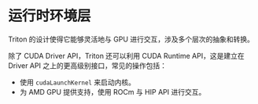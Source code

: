 # 运行时环境层
Triton 的设计使得它能够灵活地与 GPU 进行交互，涉及多个层次的抽象和转换。

除了 CUDA Driver API，Triton 还可以利用 CUDA Runtime API，这是建立在 Driver API 之上的更高级别接口，常见的操作包括：

- 使用 `cudaLaunchKernel` 来启动内核。
- 为 AMD GPU 提供支持，使用 ROCm 与 HIP API 进行交互。